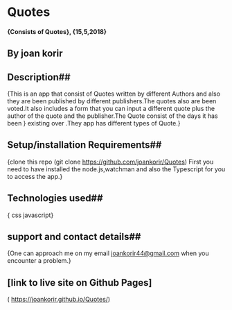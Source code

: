 
# Quotes
#### {Consists of Quotes}, {15,5,2018}
## By joan korir

## Description##

{This is an app that consist of Quotes written by different Authors and also they are been published by different publishers.The quotes also are been voted.It also includes a form that you can input a different quote plus the author of the quote and the publisher.The Quote consist of the days it has been  }
existing over .They app has different types of Quote.}

## Setup/installation Requirements##

{clone  this repo (git clone https://github.com/joankorir/Quotes)
First you need to have installed the node.js,watchman and also the Typescript for you to access the app.}

## Technologies used##

  {
  css
  javascript}

## support and contact details##

{One can approach me on my email joankorir44@gmail.com when you encounter a problem.}

##  [link to live site on Github Pages]
  ( https://joankorir.github.io/Quotes/)
